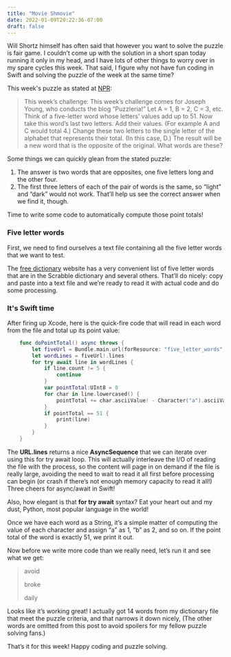 ```yaml
---
title: "Movie Shmovie"
date: 2022-01-09T20:22:36-07:00
draft: false
---
```

 
Will Shortz himself has often said that however you want to solve the puzzle is fair game. I couldn’t come up with the solution in a short span today running it only in my head, and I have lots of other things to worry over in my spare cycles this week. That said, I figure why not have fun coding in Swift and solving the puzzle of the week at the same time?

This week's puzzle as stated at [NPR](https://www.npr.org/2022/01/09/1071581311/sunday-puzzle-movie-shmovie):

>This week’s challenge: This week’s challenge comes for Joseph Young, who conducts the blog “Puzzleria!” Let A = 1, B = 2, C = 3, etc. Think of a five-letter word whose letters’ values add up to 51. Now take this word’s last two letters. Add their values. (For example A and C would total 4.) Change these two letters to the single letter of the alphabet that represents their total. (In this case, D.) The result will be a new word that is the opposite of the original. What words are these?

Some things we can quickly glean from the stated puzzle:

1. The answer is two words that are opposites, one five letters long and the other four.
2. The first three letters of each of the pair of words is the same, so “light” and “dark” would not work. That’ll help us see the correct answer when we find it, though.

Time to write some code to automatically compute those point totals! 

### Five letter words

First, we need to find ourselves a text file containing all the five letter words that we want to test.

The [free dictionary](https://www.thefreedictionary.com/5-letter-words.htm) website has a very convenient list of five letter words that are in the Scrabble dictionary and several others. That’ll do nicely: copy and paste into a text file and we’re ready to read it with actual code and do some processing.

### It's Swift time

After firing up Xcode, here is the quick-fire code that will read in each word from the file and total up its point value:

 
```swift
    func doPointTotal() async throws {
        let fiveUrl = Bundle.main.url(forResource: "five_letter_words", withExtension: "txt")
        let wordLines = fiveUrl!.lines
        for try await line in wordLines {
            if line.count != 5 {
                continue
            }
            var pointTotal:UInt8 = 0
            for char in line.lowercased() {
                pointTotal += char.asciiValue! - Character("a").asciiValue! + 1
            }
            if pointTotal == 51 {
                print(line)
            }
        }
    }
```

The **URL.lines** returns a nice **AsyncSequence** that we can iterate over using this for try await loop. This will actually interleave the I/O of reading the file with the process, so the content will page in on demand if the file is really large, avoiding the need to wait to read it all first before processing can begin (or crash if there’s not enough memory capacity to read it all!) Three cheers for async/await in Swift!

Also, how elegant is that **for try await** syntax? Eat your heart out and my dust, Python, most popular language in the world! 

Once we have each word as a String, it’s a simple matter of computing the value of each character and assign “a” as 1, “b” as 2, and so on. If the point total of the word is exactly 51, we print it out.

Now before we write more code than we really need, let’s run it and see what we get:

> avoid
>
> broke
>
> daily

Looks like it’s working great! I actually got 14 words from my dictionary file that meet the puzzle criteria, and that narrows it down nicely, (The other words are omitted from this post to avoid spoilers for my fellow puzzle solving fans.)

That’s it for this week! Happy coding and puzzle solving. 
